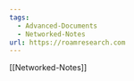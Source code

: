 ```yaml
---
tags:
  - Advanced-Documents
  - Networked-Notes
url: https://roamresearch.com
---
```


[[Networked-Notes]]


